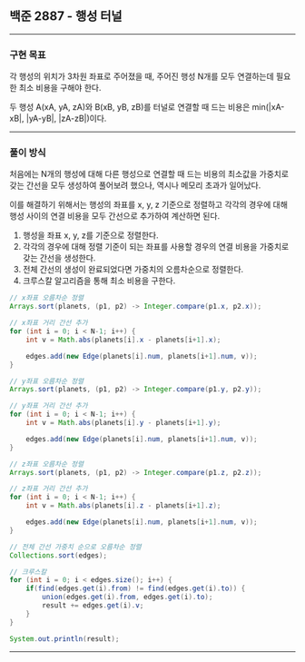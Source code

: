 ## 백준 2887 - 행성 터널

---

### 구현 목표

각 행성의 위치가 3차원 좌표로 주어졌을 때, 주어진 행성 N개를 모두 연결하는데 필요한 최소 비용을 구해야 한다.

두 행성 A(xA, yA, zA)와 B(xB, yB, zB)를 터널로 연결할 때 드는 비용은 min(|xA-xB|, |yA-yB|, |zA-zB|)이다.

---

### 풀이 방식

처음에는 N개의 행성에 대해 다른 행성으로 연결할 때 드는 비용의 최소값을 가중치로 갖는 간선을 모두 생성하여 풀어보려 했으나, 역시나 메모리 초과가 일어났다.

이를 해결하기 위해서는 행성의 좌표를 x, y, z 기준으로 정렬하고 각각의 경우에 대해 행성 사이의 연결 비용을 모두 간선으로 추가하여 계산하면 된다.

1. 행성을 좌표 x, y, z를 기준으로 정렬한다.
2. 각각의 경우에 대해 정렬 기준이 되는 좌표를 사용할 경우의 연결 비용을 가중치로 갖는 간선을 생성한다.
3. 전체 간선의 생성이 완료되었다면 가중치의 오름차순으로 정렬한다.
4. 크루스칼 알고리즘을 통해 최소 비용을 구한다.

```Java
// x좌표 오름차순 정렬
Arrays.sort(planets, (p1, p2) -> Integer.compare(p1.x, p2.x));

// x좌표 거리 간선 추가
for (int i = 0; i < N-1; i++) {
    int v = Math.abs(planets[i].x - planets[i+1].x);

    edges.add(new Edge(planets[i].num, planets[i+1].num, v));
}

// y좌표 오름차순 정렬
Arrays.sort(planets, (p1, p2) -> Integer.compare(p1.y, p2.y));

// y좌표 거리 간선 추가
for (int i = 0; i < N-1; i++) {
    int v = Math.abs(planets[i].y - planets[i+1].y);

    edges.add(new Edge(planets[i].num, planets[i+1].num, v));
}

// z좌표 오름차순 정렬
Arrays.sort(planets, (p1, p2) -> Integer.compare(p1.z, p2.z));

// z좌표 거리 간선 추가
for (int i = 0; i < N-1; i++) {
    int v = Math.abs(planets[i].z - planets[i+1].z);

    edges.add(new Edge(planets[i].num, planets[i+1].num, v));
}

// 전체 간선 가중치 순으로 오름차순 정렬
Collections.sort(edges);

// 크루스칼
for (int i = 0; i < edges.size(); i++) {
    if(find(edges.get(i).from) != find(edges.get(i).to)) {
        union(edges.get(i).from, edges.get(i).to);
        result += edges.get(i).v;
    }
}

System.out.println(result);
```

---
